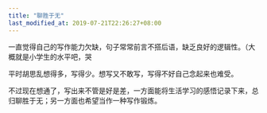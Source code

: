 ```yaml
---
title: "聊胜于无"
last_modified_at: 2019-07-21T22:26:27+08:00
---
```


一直觉得自己的写作能力欠缺，句子常常前言不搭后语，缺乏良好的逻辑性。（大概就是小学生的水平吧，哭

平时胡思乱想得多，写得少。想写又不敢写，写得不好自己念起来也难受。

不过现在想通了，写出来不管是好是差，一方面能将生活学习的感悟记录下来，总归聊胜于无；另一方面也希望当作一种写作锻炼。
